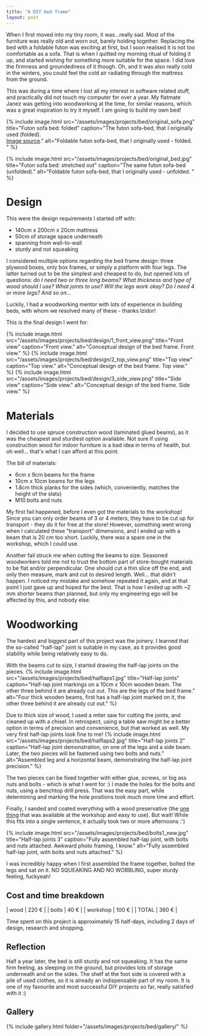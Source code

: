 ```yaml
---
title: "A DIY bed frame"
layout: post
---
```


When I first moved into my tiny room, it was...really sad. Most of the furniture was really old and worn out, barely holding together. 
Replacing the bed with a foldable futon was exciting at first, but I soon realised it is not too comfortable as a sofa. That is when I quitted my morning ritual of folding it up, and started wishing for something more suitable for the space. I did love the firmness and groundedness of it though. Oh, and it was also really cold in the winters, you could feel the cold air radiating through the mattress from the ground.

This was during a time where I lost all my interest in software related stuff, and practically did not touch my computer for over a year.
My flatmate Janez was getting into woodworking at the time, for similar reasons, which was a great inspiration to try it myself. I am going to build my own bed! 

{% include image.html 
    src="/assets/images/projects/bed/original_sofa.png" 
    title="Futon sofa bed: folded" 
    caption="The futon sofa-bed, that I originally used (folded).  
    [Image source](https://www.karupdesign.com/en/product/roots-raw-140-x-200-123100701140#mz-expanded-view-967520249879)." 
    alt="Foldable futon sofa-bed, that I originally used - folded. " 
%}

{% include image.html 
    src="/assets/images/projects/bed/original_bed.jpg"
    title="Futon sofa bed: stretched out" 
    caption="The same futon sofa-bed (unfolded)." 
    alt="Foldable futon sofa-bed, that I originally used - unfolded. " 
%}


# Design

This were the design requirements I started off with:
- 140cm x 200cm x 20cm mattress
- 50cm of storage space underneath
- spanning from wall-to-wall
- sturdy and not squeaking

I considered multiple options regarding the bed frame design: three plywood boxes, only box frames, or simply a platform with four legs. 
The latter turned out to be the simplest and cheapest to do, but opened lots of questions: *do I need two or three long beams? What thickness and type of wood should I use? What joints to use? Will the legs work okay? Do I need 4 or more legs? And so on...*

Luckily, I had a woodworking mentor with lots of experience in building beds, with whom we resolved many of these - thanks Izidor!

This is the final design I went for:

{% include image.html 
    src="/assets/images/projects/bed/design/1_front_view.png"
    title="Front view" 
    caption="Front view." 
    alt="Conceptual design of the bed frame. Front view." 
%}
{% include image.html 
    src="/assets/images/projects/bed/design/2_top_view.png"
    title="Top view" 
    caption="Top view." 
    alt="Conceptual design of the bed frame. Top view." 
%}
{% include image.html 
    src="/assets/images/projects/bed/design/3_side_view.png"
    title="Side view" 
    caption="Side view." 
    alt="Conceptual design of the bed frame. Side view." 
%}


# Materials

I decided to use spruce construction wood (laminated glued beams), as it was the cheapest and sturdiest option available. Not sure if using construction wood for indoor furniture is a bad idea in terms of health, but oh well... that's what I can afford at this point.

The bill of materials:
- 6cm x 9cm beams for the frame
- 10cm x 10cm beams for the legs
- 1.8cm thick planks for the sides (which, conveniently, matches the height of the slats)
- M10 bolts and nuts

My first fail happened, before I even got the materials to the workshop!
Since you can only order beams of 3 or 4 meters, they have to be cut up for transport - they do it for free at the store!
However, something went wrong when I calculated these "transport" dimensions, and I ended up with a beam that is 20 cm too short.
Luckily, there was a spare one in the workshop, which I could use. 

Another fail struck me when cutting the beams to size. Seasoned woodworkers told me not to trust the bottom part of store-bought materials to be flat and/or perpendicular. One should cut a thin slice off the end, and only then measure, mark and cut to desired length. Well... that didn't happen. I noticed my mistake and somehow repeated it again, and at that point I just gave up and hoped for the best. That is how I ended up with ~2 mm shorter beams than planned, but only my engineering ego will be affected by this, and nobody else.


# Woodworking

The hardest and biggest part of this project was the joinery. I learned that the so-called "half-lap" joint is suitable in my case, as it provides good stability while being relatively easy to do.

With the beams cut to size, I started drawing the half-lap joints on the pieces.
{% include image.html 
    src="/assets/images/projects/bed/halflaps1.jpg" 
    title="Half-lap joints" 
    caption="Half-lap joint markings on a 10cm x 10cm wooden beam. The other three behind it are already cut out. This are the legs of the bed frame." 
    alt="Four thick wooden beams, first has a half-lap joint marked on it, the other three behind it are already cut out." 
%}

Due to thick size of wood, I used a miter saw for cutting the joints, and cleaned up with a chisel.
In retrospect, using a table saw might be a better option in terms of precision and convenience, but that worked as well. My very first half-lap joints look fine to me!
{% include image.html 
    src="/assets/images/projects/bed/halflaps2.jpg" 
    title="Half-lap joints 2" 
    caption="Half-lap joint demonstration, on one of the legs and a side beam. Later, the two pieces will be fastened using two bolts and nuts." 
    alt="Assembled leg and a horizontal beam, demonstrating the half-lap joint precision." 
%}

The two pieces can be fixed together with either glue, screws, or big ass nuts and bolts - which is what I went for :)
I made the holes for the bolts and nuts, using a benchtop drill press. That was the easy part, while determining and marking the hole positions took much more time and effort.

Finally, I sanded and coated everything with a wood preservative (the [one thing](https://www.bauhaus.si/impregnacije-za-les/zascitni-premaz-za-les-silvanol/p/25687479) that was available at the workshop and easy to use). But wait! While this fits into a single sentence, it actually took two or more afternoons :')

{% include image.html 
    src="/assets/images/projects/bed/bolts1_new.jpg"
    title="Half-lap joints 3" 
    caption="Fully assembled half-lap joint, with bolts and nuts attached. Awkward photo framing, I know."
    alt="Fully assembled half-lap joint, with bolts and nuts attached." 
%}

I was incredibly happy when I first assembled the frame together, bolted the legs and sat on it. NO SQUEAKING AND NO WOBBLING, super sturdy feeling, fuckyeah!


## Cost and time breakdown

| wood              | 220 € |
| bolts             |  40 € |
| workshop          | 100 € |
| TOTAL             | 360 € |

Time spent on this project is approximately 15 half-days, including 2 days of design, research and shopping.


## Reflection

Half a year later, the bed is still sturdy and not squeaking. It has the same firm feeling, as sleeping on the ground, but provides lots of storage underneath and on the sides. The shelf at the foot side is covered with a pile of used clothes, so it is already an indispensable part of my room. It is one of my favourite and most successful DIY projects so far, really satisfied with it :) 

<!-- include image.html 
    src="/assets/images/projects/bed/finished_full.jpg" 
    title="Finished bed." 
    caption="Fully finished bed, with a 140 cm x 200 cm futon mattress. This is how it looks nowadays, except there's a large pile of clothes on the side." 
    alt="Fully finished bed, with a futon matress and bedding on top." 
    class="wider"
-->


## Gallery

{% include gallery.html folder="/assets/images/projects/bed/gallery/" %}